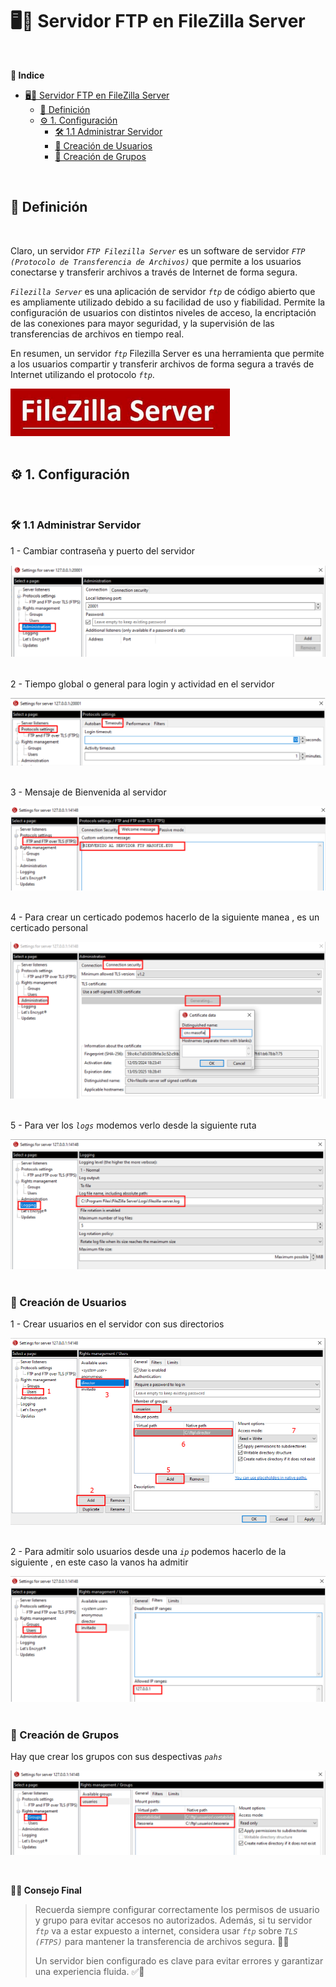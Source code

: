 # 🖥️📂 Servidor FTP en FileZilla Server
<br>

**📑 Indice**
- [🖥️📂 Servidor FTP en FileZilla Server](#️-servidor-ftp-en-filezilla-server)
  - [🧾 Definición](#-definición)
  - [⚙️ 1. Configuración](#️-1-configuración)
    - [🛠️ 1.1 Administrar Servidor](#️-11-administrar-servidor)
    - [👤 Creación de Usuarios](#-creación-de-usuarios)
    - [👥 Creación de Grupos](#-creación-de-grupos)

<br>

## 🧾 Definición
<br>

Claro, un servidor *``FTP Filezilla Server``* es un software de servidor *``FTP (Protocolo de Transferencia de Archivos)``* que permite a los usuarios conectarse y transferir archivos a través de Internet de forma segura. 

*``Filezilla Server``* es una aplicación de servidor *``ftp``* de código abierto que es ampliamente utilizado debido a su facilidad de uso y fiabilidad. Permite la configuración de usuarios con distintos niveles de acceso, la encriptación de las conexiones para mayor seguridad, y la supervisión de las transferencias de archivos en tiempo real.

En resumen, un servidor *``ftp``* Filezilla Server es una herramienta que permite a los usuarios compartir y transferir archivos de forma segura a través de Internet utilizando el protocolo *``ftp``*.

![Logo de Filezilla Server](./img/filezillaserver/logo_filezilla.png)
<br>
<br>

##  ⚙️ 1. Configuración 
<br>

### 🛠️ 1.1 Administrar Servidor

1 - Cambiar contraseña y puerto del servidor 

![Password and port](./img/filezillaserver/cambio_puerto.png)
<br>
<br>



2 - Tiempo global o general para login y actividad en el servidor 

![Tiempo login-actividad](./img/filezillaserver/timpo_global.png)
<br>
<br>


3 - Mensaje de Bienvenida al servidor 

![Mensaje del Baner](./img/filezillaserver/mensaje_bienvenida.png)
<br>
<br>


4 - Para crear un certicado podemos hacerlo de la siguiente manea , es un certicado personal 

![Certicado cn](./img/filezillaserver/crear_certificado_cm.png)
<br>
<br>



5 - Para ver los *``logs``* modemos verlo desde la siguiente ruta 

![Ver Logs](./img/filezillaserver/ver_logs.png)
<br>
<br>



### 👤 Creación de Usuarios

1 - Crear usuarios en el servidor con sus directorios

![Crear Usuarios](./img/filezillaserver/crear_user.png)
<br>
<br>


2 - Para admitir solo usuarios desde una *``ip``* podemos hacerlo de la siguiente , en este caso la vanos ha admitir 


![Admitir una ip](./img/filezillaserver/admitir_ip.png)
<br>
<br>


### 👥 Creación de Grupos

Hay que crear los grupos con sus despectivas *``pahs``*


![Crear Grupos](./img/filezillaserver/crear_grupos.png)

<br>

**🧠💡 Consejo Final**

> Recuerda siempre configurar correctamente los permisos de usuario y grupo para evitar accesos no autorizados.
> Además, si tu servidor *``ftp``* va a estar expuesto a internet, considera usar *``ftp``* sobre *``TLS (FTPS)``* para mantener la transferencia de archivos segura. 🔐🌐
>
> Un servidor bien configurado es clave para evitar errores y garantizar una experiencia fluida. ✅📁